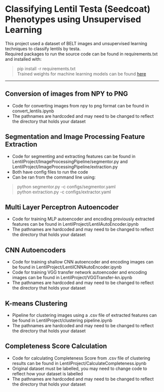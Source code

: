 # Classifying Lentil Testa (Seedcoat) Phenotypes using Unsupervised Learning
This project used a dataset of BELT images and unsupervised learning techniques to classify lentils by testa.  
Required packages to run the source code can be found in requirements.txt and installed with:
>pip install -r requirements.txt  
Trained weights for machine learning models can be found [here](https://drive.google.com/drive/folders/1wXH5kVpuuVro9x5_Y_LRWXuJ-TFzmt4p)
- - -
## Conversion of images from NPY to PNG
+ Code for converting images from npy to png format can be found in convert_lentils.ipynb
+ The pathnames are hardcoded and may need to be changed to reflect the directory that holds your dataset
## Segmentation and Image Processing Feature Extraction
+ Code for segmenting and extracting features can be found in LentilProject/ImageProcessingPipeline/segmentor.py and LentilProject/ImageProcessingPipeline/extraction.py
+ Both have config files to run the code
+ Can be ran from the command line using: 
>python segmentor.py -c configs/segmentor.yaml  
>python extraction.py -c configs/extractor.yaml
## Multi Layer Perceptron Autoencoder
+ Code for training MLP autoencoder and encoding previously extracted features can be found in LentilProject/LentilAutoEncoder.ipynb
+ The pathnames are hardcoded and may need to be changed to reflect the directory that holds your dataset
## CNN Autoencoders
+ Code for training shallow CNN autoencoder and encoding images can be found in LentilProject/LentilCNNAutoEncoder.ipynb
+ Code for training VGG transfer network autoencoder and encoding images can be found in LentilProject/VGGTransfer-kn.ipynb
+ The pathnames are hardcoded and may need to be changed to reflect the directory that holds your dataset
## K-means Clustering
+ Pipeline for clustering images using a .csv file of extracted features can be found in LentilProject/clustering pipeline.ipynb
+ The pathnames are hardcoded and may need to be changed to reflect the directory that holds your dataset
## Completeness Score Calculation
+ Code for calculating Completeness Score from .csv file of clustering results can be found in LentilProject/CalculateCompleteness.ipynb
+ Original dataset must be labelled, you may need to change code to reflect how your dataset is labelled
+ The pathnames are hardcoded and may need to be changed to reflect the directory that holds your dataset
